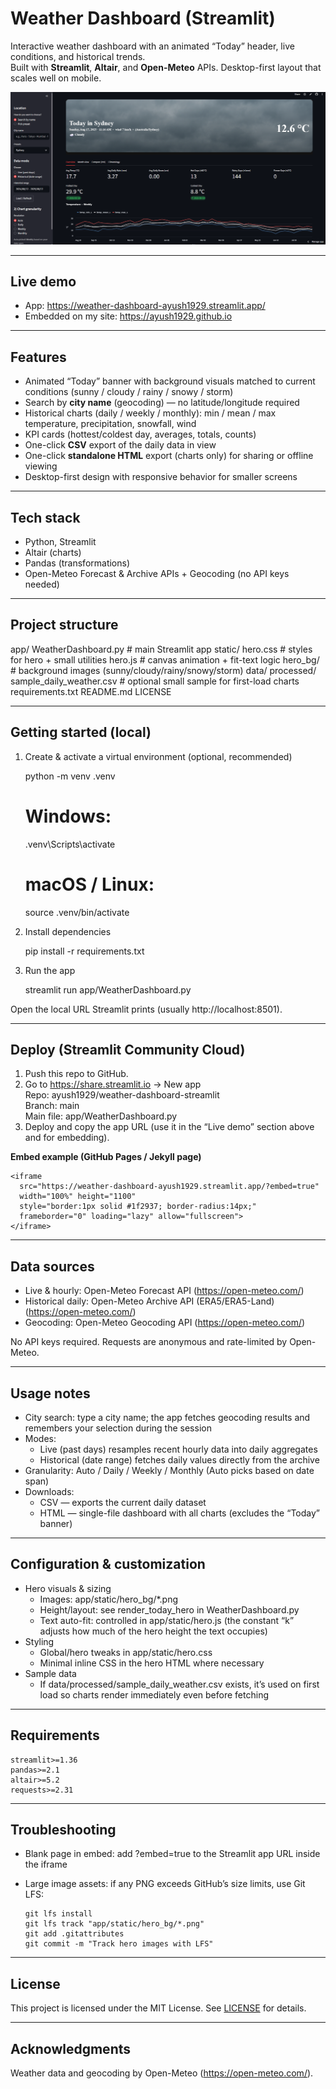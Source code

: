 # Weather Dashboard (Streamlit)

Interactive weather dashboard with an animated “Today” header, live conditions, and historical trends.  
Built with **Streamlit**, **Altair**, and **Open-Meteo** APIs. Desktop-first layout that scales well on mobile.

<p align="center">
  <img alt="Weather Dashboard hero" src="app/static/hero_bg/weather_dashboard.png" width="640">
</p>

---

## Live demo
- App: https://weather-dashboard-ayush1929.streamlit.app/
- Embedded on my site: https://ayush1929.github.io

---

## Features
- Animated “Today” banner with background visuals matched to current conditions (sunny / cloudy / rainy / snowy / storm)
- Search by **city name** (geocoding) — no latitude/longitude required
- Historical charts (daily / weekly / monthly): min / mean / max temperature, precipitation, snowfall, wind
- KPI cards (hottest/coldest day, averages, totals, counts)
- One-click **CSV** export of the daily data in view
- One-click **standalone HTML** export (charts only) for sharing or offline viewing
- Desktop-first design with responsive behavior for smaller screens

---

## Tech stack
- Python, Streamlit
- Altair (charts)
- Pandas (transformations)
- Open-Meteo Forecast & Archive APIs + Geocoding (no API keys needed)

---

## Project structure

app/
  WeatherDashboard.py        # main Streamlit app
  static/
    hero.css                 # styles for hero + small utilities
    hero.js                  # canvas animation + fit-text logic
    hero_bg/                 # background images (sunny/cloudy/rainy/snowy/storm)
data/
  processed/
    sample_daily_weather.csv # optional small sample for first-load charts
requirements.txt
README.md
LICENSE

---

## Getting started (local)

1) Create & activate a virtual environment (optional, recommended)

    python -m venv .venv
    # Windows:
    .venv\Scripts\activate
    # macOS / Linux:
    source .venv/bin/activate

2) Install dependencies

    pip install -r requirements.txt

3) Run the app

    streamlit run app/WeatherDashboard.py

Open the local URL Streamlit prints (usually http://localhost:8501).

---

## Deploy (Streamlit Community Cloud)

1. Push this repo to GitHub.
2. Go to https://share.streamlit.io → New app  
   Repo: ayush1929/weather-dashboard-streamlit  
   Branch: main  
   Main file: app/WeatherDashboard.py
3. Deploy and copy the app URL (use it in the “Live demo” section above and for embedding).

**Embed example (GitHub Pages / Jekyll page)**

    <iframe
      src="https://weather-dashboard-ayush1929.streamlit.app/?embed=true"
      width="100%" height="1100"
      style="border:1px solid #1f2937; border-radius:14px;"
      frameborder="0" loading="lazy" allow="fullscreen">
    </iframe>

---

## Data sources

- Live & hourly: Open-Meteo Forecast API (https://open-meteo.com/)
- Historical daily: Open-Meteo Archive API (ERA5/ERA5-Land) (https://open-meteo.com/)
- Geocoding: Open-Meteo Geocoding API (https://open-meteo.com/)

No API keys required. Requests are anonymous and rate-limited by Open-Meteo.

---

## Usage notes

- City search: type a city name; the app fetches geocoding results and remembers your selection during the session
- Modes:
  - Live (past days) resamples recent hourly data into daily aggregates
  - Historical (date range) fetches daily values directly from the archive
- Granularity: Auto / Daily / Weekly / Monthly (Auto picks based on date span)
- Downloads:
  - CSV — exports the current daily dataset
  - HTML — single-file dashboard with all charts (excludes the “Today” banner)

---

## Configuration & customization

- Hero visuals & sizing
  - Images: app/static/hero_bg/*.png
  - Height/layout: see render_today_hero in WeatherDashboard.py
  - Text auto-fit: controlled in app/static/hero.js (the constant “k” adjusts how much of the hero height the text occupies)
- Styling
  - Global/hero tweaks in app/static/hero.css
  - Minimal inline CSS in the hero HTML where necessary
- Sample data
  - If data/processed/sample_daily_weather.csv exists, it’s used on first load so charts render immediately even before fetching

---

## Requirements

    streamlit>=1.36
    pandas>=2.1
    altair>=5.2
    requests>=2.31

---

## Troubleshooting

- Blank page in embed: add ?embed=true to the Streamlit app URL inside the iframe
- Large image assets: if any PNG exceeds GitHub’s size limits, use Git LFS:

      git lfs install
      git lfs track "app/static/hero_bg/*.png"
      git add .gitattributes
      git commit -m "Track hero images with LFS"

---

## License
This project is licensed under the MIT License. See [LICENSE](LICENSE) for details.

---

## Acknowledgments
Weather data and geocoding by Open-Meteo (https://open-meteo.com/).